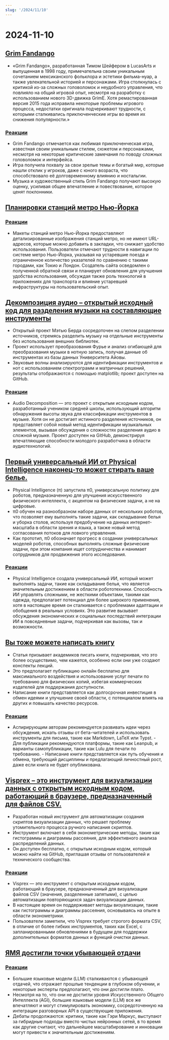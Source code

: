 ```yaml
---
slug: '/2024/11/10'
---
```


# 2024-11-10

## [Grim Fandango](https://www.filfre.net/2024/11/grim-fandango/)

- «Grim Fandango», разработанная Тимом Шейфером в LucasArts и выпущенная в 1998 году, примечательна своим уникальным сочетанием мексиканского фольклора и эстетики фильма-нуар, а также увлекательной историей и персонажами. Игра столкнулась с критикой из-за сложных головоломок и неудобного управления, что повлияло на общий игровой опыт, несмотря на разработку с использованием нового 3D-движка GrimE. Хотя ремастированная версия 2015 года исправила некоторые проблемы игрового процесса, недостатки оригинала подчеркивают трудности, с которыми сталкивались приключенческие игры во время их снижения популярности.»

### [Реакции](https://news.ycombinator.com/item?id=42097261)

- Grim Fandango отмечается как любимая приключенческая игра, известная своим уникальным стилем, сюжетом и персонажами, несмотря на некоторые критические замечания по поводу сложных головоломок и интерфейса.
- Игра получила похвалу за свои зрелые темы и богатый мир, которые нашли отклик у игроков, даже с юного возраста, что способствовало её долговременному влиянию и ностальгии.
- Музыка и художественный стиль Grim Fandango получают высокую оценку, усиливая общее впечатление и повествование, которое ценят поклонники.

## [Планировки станций метро Нью-Йорка](http://www.projectsubwaynyc.com/gallery)

### [Реакции](https://news.ycombinator.com/item?id=42096717)

- Макеты станций метро Нью-Йорка предоставляют детализированные изображения станций метро, но не имеют URL-адресов, которые можно добавить в закладки, что снижает удобство использования. Пользователи отмечают трудности в навигации по системе метро Нью-Йорка, указывая на устаревшие поезда и ограниченное количество указателей по сравнению с такими городами, как Токио и Лондон. Создатель сайта осведомлен о полученной обратной связи и планирует обновления для улучшения удобства использования, обсуждая также роль технологий в приложениях для транспорта и влияние устаревшей инфраструктуры на пользовательский опыт.

## [Декомпозиция аудио – открытый исходный код для разделения музыки на составляющие инструменты](https://matthew-bird.com/blogs/Audio-Decomposition.html)

- Открытый проект Мэтью Берда сосредоточен на слепом разделении источников, стремясь разделить музыку на отдельные инструменты без использования внешних библиотек.
- Проект использует преобразования Фурье и анализ огибающей для преобразования музыки в нотную запись, получая данные об инструментах из базы данных Университета Айовы.
- Звуковые волны анализируются для идентификации инструментов и нот с использованием спектрограмм и матричных решений, результаты отображаются с помощью matplotlib; проект доступен на GitHub.

### [Реакции](https://news.ycombinator.com/item?id=42098491)

- Audio Decomposition — это проект с открытым исходным кодом, разработанный учеником средней школы, использующий алгоритм обнаружения высоты звука для классификации инструментов в музыке. Хотя он не достигает истинного разделения источников, он представляет собой новый метод идентификации музыкальных элементов, вызывая обсуждения о сложностях разделения аудио в сложной музыке. Проект доступен на GitHub, демонстрируя впечатляющие способности молодого разработчика в области аудиотехнологий.

## [Первый универсальный ИИ от Physical Intelligence наконец-то может стирать ваше белье.](https://www.physicalintelligence.company/blog/pi0)

- Physical Intelligence (π) запустила π0, универсальную политику для роботов, предназначенную для улучшения искусственного физического интеллекта, с акцентом на физические задачи, а не на цифровые.
- π0 обучен на разнообразном наборе данных от нескольких роботов, что позволяет ему выполнять такие задачи, как складывание белья и уборка столов, используя предобучение на данных интернет-масштаба в области зрения и языка, а также новый метод согласования потоков для ловкого управления.
- Как прототип, π0 обозначает прогресс в создании универсальных моделей роботов, способных выполнять сложные физические задачи, при этом компания ищет сотрудничества и нанимает сотрудников для продвижения этого исследования.

### [Реакции](https://news.ycombinator.com/item?id=42098236)

- Physical Intelligence создала универсальный ИИ, который может выполнять задачи, такие как складывание белья, что является значительным достижением в области робототехники. Способность ИИ управлять сложными, не жесткими объектами, такими как одежда, предполагает потенциал для более широкого применения, хотя в настоящее время он сталкивается с проблемами адаптации и обобщения в реальных условиях. Это развитие вызывает обсуждения экономических и социальных последствий интеграции ИИ в повседневные задачи, подчеркивая как вызовы, так и возможности.

## [Вы тоже можете написать книгу](https://parentheticallyspeaking.org/articles/write-a-book/)

- Статья призывает академиков писать книги, подчеркивая, что это более осуществимо, чем кажется, особенно если они уже создают конспекты лекций.
- Это предполагает публикацию онлайн бесплатно для максимального воздействия и использование услуг печати по требованию для физических копий, избегая коммерческих издателей для поддержания доступности.
- Написание книги представляется как долгосрочная инвестиция в обмен идеями и улучшение своей области, с потенциалом влиять на других и повышать качество ресурсов.

### [Реакции](https://news.ycombinator.com/item?id=42096915)

- Аспирирующим авторам рекомендуется развивать идеи через обсуждения, искать отзывы от бета-читателей и использовать инструменты для письма, такие как Markdown, LaTeX или Typst. - Для публикации рекомендуются платформы, такие как Leanpub, и варианты самопубликации, такие как Lulu для печати по требованию. - Написание книги представляется как путь обучения и обмена, требующий дисциплины и предлагающий личностный рост, даже если книга не будет опубликована.

## [Visprex – это инструмент для визуализации данных с открытым исходным кодом, работающий в браузере, предназначенный для файлов CSV.](https://docs.visprex.com/)

- Разработан новый инструмент для автоматизации создания скриптов визуализации данных, что решает проблему утомительного процесса ручного написания скриптов.
- Инструмент включает в себя эконометрические методы, такие как гистограммы и диаграммы рассеяния, для эффективного анализа распределений данных.
- Он доступен бесплатно, с открытым исходным кодом, который можно найти на GitHub, приглашая отзывы от пользователей и технического сообщества.

### [Реакции](https://news.ycombinator.com/item?id=42096837)

- Visprex — это инструмент с открытым исходным кодом, работающий в браузере, предназначенный для визуализации файлов CSV (значения, разделенные запятыми), с целью автоматизации повторяющихся задач визуализации данных.
- В настоящее время он поддерживает методы визуализации, такие как гистограммы и диаграммы рассеяния, основываясь на опыте в области эконометрики.
- Пользователи заметили, что Visprex требует строгого формата CSV, в отличие от более гибких инструментов, таких как Excel, с запланированными обновлениями в будущем для поддержки дополнительных форматов данных и функций очистки данных.

## [ЯМЯ достигли точки убывающей отдачи](https://garymarcus.substack.com/p/confirmed-llms-have-indeed-reached)

### [Реакции](https://news.ycombinator.com/item?id=42097774)

- Большие языковые модели (LLM) сталкиваются с убывающей отдачей, что отражает прошлые тенденции в глубоком обучении, и некоторые эксперты предполагают, что они достигли плато.
- Несмотря на то, что они не достигли уровня Искусственного Общего Интеллекта (AGI), большие языковые модели (LLM) все же впечатляют и могут стимулировать экономику, сосредоточенную на интеграции разговорных API в существующие приложения.
- Дебаты продолжаются: критики, такие как Гэри Маркус, выступают за гибридные подходы вместо чистых нейронных сетей, в то время как другие считают, что дальнейшее масштабирование и инновации могут привести к значительным достижениям.

<head>
  <meta property="og:title" content="Grim Fandango" />
  <meta property="og:type" content="website" />
  <meta property="og:image" content="https://og.cho.sh/api/og/?title=Grim%20Fandango&subheading=%D0%B2%D0%BE%D1%81%D0%BA%D1%80%D0%B5%D1%81%D0%B5%D0%BD%D1%8C%D0%B5%2C%2010%20%D0%BD%D0%BE%D1%8F%D0%B1%D1%80%D1%8F%202024%20%D0%B3.%3A%20%D0%A1%D0%B2%D0%BE%D0%B4%D0%BA%D0%B0%20%D0%BD%D0%BE%D0%B2%D0%BE%D1%81%D1%82%D0%B5%D0%B9%20Hacker%20News" />
</head>
